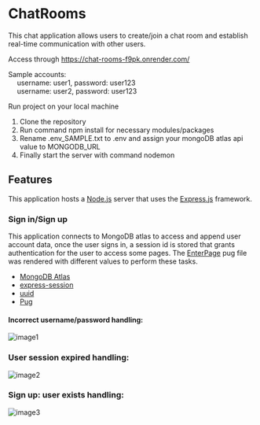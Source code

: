 # ChatRooms  
This chat application allows users to create/join a chat room and establish real-time communication with other users.   

Access through https://chat-rooms-f9pk.onrender.com/  

Sample accounts:  
&emsp; username: user1, password: user123  
&emsp; username: user2, password: user123  

Run project on your local machine  
1. Clone the repository  
2. Run command npm install for necessary modules/packages  
3. Rename .env_SAMPLE.txt to .env and assign your mongoDB atlas api value to MONGODB_URL
4. Finally start the server with command nodemon  
  
## Features  
This application hosts a [Node.js](https://developer.mozilla.org/en-US/docs/Glossary/Node.js) server that uses the [Express.js](https://developer.mozilla.org/en-US/docs/Learn/Server-side/Express_Nodejs) framework.

### Sign in/Sign up  
This application connects to MongoDB atlas to access and append user account data, once the user signs in, a session id is stored that grants authentication for the user to access some pages. The [EnterPage](https://github.com/ZHJamesY/ChatRooms/blob/main/public/views/EnterPage.pug) pug file was rendered with different values to perform these tasks.
* [MongoDB Atlas](https://www.mongodb.com/atlas/database)
* [express-session](https://www.npmjs.com/package/express-session)
* [uuid](https://www.npmjs.com/package/uuid)
* [Pug](https://pugjs.org/api/getting-started.html)

#### Incorrect username/password handling:  
![image1](https://user-images.githubusercontent.com/82336264/235332079-6c15a1d2-4742-4437-abd2-84c8ca236168.gif)

### User session expired handling:
![image2](https://user-images.githubusercontent.com/82336264/235332115-389e1d79-86a3-48c6-b1fe-137653c55607.gif)

### Sign up: user exists handling:
![image3](https://user-images.githubusercontent.com/82336264/235332126-5d648179-4fb2-4111-99c1-5b0e8df40cb9.gif)
